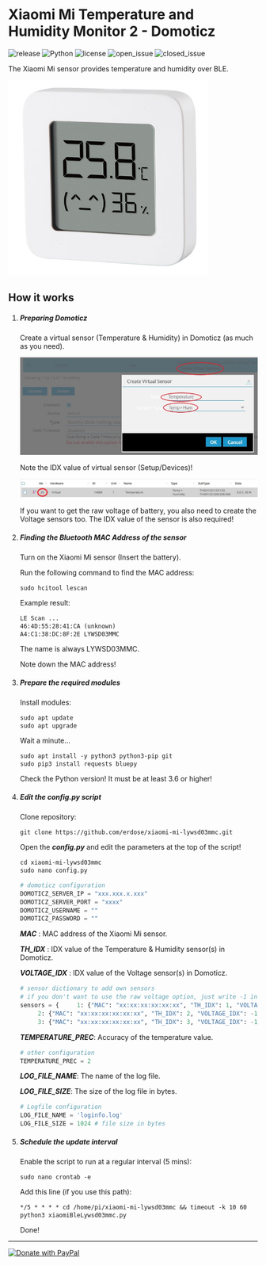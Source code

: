 # Xiaomi Mi Temperature and Humidity Monitor 2 - Domoticz

![release](https://img.shields.io/github/v/tag/erdose/xiaomi-mi-lywsd03mmc?label=release) ![Python](https://img.shields.io/badge/python-3.6-brightgreen.svg) ![license](https://img.shields.io/github/license/erdose/xiaomi-mi-lywsd03mmc) ![open_issue](https://img.shields.io/github/issues-raw/erdose/xiaomi-mi-lywsd03mmc) ![closed_issue](https://img.shields.io/github/issues-closed-raw/erdose/xiaomi-mi-lywsd03mmc)

The Xiaomi Mi sensor provides temperature and humidity over BLE.

![xiaomi_mi_2](Pictures/mi-temperature-and-humidity-monitor-2.jpg)

## How it works

1. ##### Preparing Domoticz

   Create a virtual sensor (Temperature & Humidity) in Domoticz (as much as you need).

   ![virtual_sensor](Pictures/temp_humid.jpg)

   Note the IDX value of virtual sensor (Setup/Devices)!

   ![virtual_sensor_idx](Pictures/temp_idx.jpg)

   If you want to get the raw voltage of battery, you also need to create the Voltage sensors too. The IDX value of the sensor is also required!

2. ##### Finding the Bluetooth MAC Address of the sensor

   Turn on the Xiaomi Mi sensor (Insert the battery).

   Run the following command to find the MAC address:

   ```shell
   sudo hcitool lescan
   ```

   Example result:

   ```shell
   LE Scan ...
   46:4D:55:28:41:CA (unknown)
   A4:C1:38:DC:8F:2E LYWSD03MMC
   ```

   The name is always LYWSD03MMC.

   Note down the MAC address!

3. ##### Prepare the required modules

   Install modules:

   ```shell
   sudo apt update
   sudo apt upgrade
   ```

   Wait a minute...

   ```shell
   sudo apt install -y python3 python3-pip git
   sudo pip3 install requests bluepy
   ```

   Check the Python version! It must be at least 3.6 or higher!

4. ##### Edit the *config.py* script

   Clone repository:

   ```shell
   git clone https://github.com/erdose/xiaomi-mi-lywsd03mmc.git
   ```

   Open the ***config.py*** and edit the parameters at the top of the script!

   ```shell
   cd xiaomi-mi-lywsd03mmc
   sudo nano config.py
   ```

   ```python
   # domoticz configuration
   DOMOTICZ_SERVER_IP = "xxx.xxx.x.xxx"
   DOMOTICZ_SERVER_PORT = "xxxx"
   DOMOTICZ_USERNAME = ""
   DOMOTICZ_PASSWORD = ""
   ```

   ***MAC*** : MAC address of the Xiaomi Mi sensor.

   ***TH_IDX*** : IDX value of the Temperature & Humidity sensor(s) in Domoticz.

   ***VOLTAGE_IDX*** : IDX value of the Voltage sensor(s) in Domoticz.

   ```python
   # sensor dictionary to add own sensors
   # if you don't want to use the raw voltage option, just write -1 in the VOLTAGE_IDX value field
   sensors = {     1: {"MAC": "xx:xx:xx:xx:xx:xx", "TH_IDX": 1, "VOLTAGE_IDX": -1},
   		2: {"MAC": "xx:xx:xx:xx:xx:xx", "TH_IDX": 2, "VOLTAGE_IDX": -1},
   		3: {"MAC": "xx:xx:xx:xx:xx:xx", "TH_IDX": 3, "VOLTAGE_IDX": -1}}
   ```

   ***TEMPERATURE_PREC***: Accuracy of the temperature value.

   ```python
   # other configuration
   TEMPERATURE_PREC = 2
   ```

   ***LOG_FILE_NAME***: The name of the log file.

   ***LOG_FILE_SIZE***: The size of the log file in bytes.

   ```python
   # Logfile configuration
   LOG_FILE_NAME = 'loginfo.log'
   LOG_FILE_SIZE = 1024	# file size in bytes
   ```

5. ##### Schedule the update interval

   Enable the script to run at a regular interval (5 mins):

   ```shell
   sudo nano crontab -e
   ```

   Add this line (if you use this path):

   ```shell
   */5 * * * * cd /home/pi/xiaomi-mi-lywsd03mmc && timeout -k 10 60 python3 xiaomiBleLywsd03mmc.py
   ```

   Done!
------
<a href="https://www.paypal.com/donate?hosted_button_id=6G4MHNDWJYKEY">
  <img src="https://www.paypalobjects.com/en_US/i/btn/btn_donateCC_LG.gif" alt="Donate with PayPal" />
</a>
